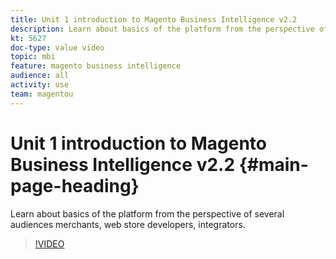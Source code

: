 ```yaml
---
title: Unit 1 introduction to Magento Business Intelligence v2.2
description: Learn about basics of the platform from the perspective of several audiences merchants, web store developers, integrators. 
kt: 5627
doc-type: value video
topic: mbi
feature: magento business intelligence
audience: all
activity: use
team: magentou
---
```


# Unit 1 introduction to Magento Business Intelligence v2.2 {#main-page-heading}

Learn about basics of the platform from the perspective of several audiences merchants, web store developers, integrators. 

>[!VIDEO](https://video.tv.adobe.com/v/35978?quality=12&learn=on)